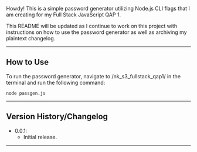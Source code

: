 Howdy! This is a simple password generator utilizing Node.js CLI flags that I am creating for my Full Stack JavaScript QAP 1.

This README will be updated as I continue to work on this project with instructions on how to use the password generator
as well as archiving my plaintext changelog.

--------------------------------

## How to Use

To run the password generator, navigate to /nk_s3_fullstack_qap1/ in the terminal and run the following command:
```
node passgen.js
``` 


--------------------------------

## Version History/Changelog

- 0.0.1:
    - Initial release.


--------------------------------